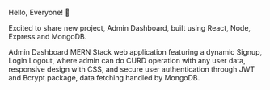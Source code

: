 Hello, Everyone! 🌟

Excited to share new project, Admin Dashboard, built using React, Node, Express and MongoDB.

Admin Dashboard MERN Stack web application featuring a dynamic Signup, Login Logout, where admin can do CURD operation with any user data, responsive design with CSS, and secure user authentication through JWT and Bcrypt package, data fetching handled by MongoDB.
